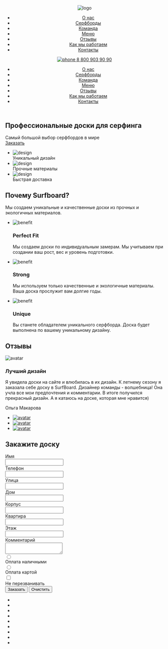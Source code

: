 <!DOCTYPE html>
<html lang="en,ru">
<head>
    <meta charset="UTF-8">
    <meta http-equiv="X-UA-Compatible" content="IE=edge">
    <meta name="viewport" content="width=device-width, initial-scale=1">
    <link rel="stylesheet" href="./css/main.css">
    <script src="./js/script.js"></script>
    <title>Surfboard</title>
</head>
<body>
    <div class="wrapper">
        <div class="maincontent">
            <section class="hero">
                <div class="container hero__container">
                    <header class="header">
                        <img src="https://rudanastasia.github.io/surfboard/img/surflogo.png" alt="logo" class="logo">
                        <nav class="menu">
                            <ul class="menu__list">
                                <li class="menu__item">
                                    <a href="#" class="menu__link">О нас</a>
                                </li>
                                <li class="menu__item">
                                    <a href="#" class="menu__link">Серфборды</a>
                                </li>
                                <li class="menu__item">
                                    <a href="#" class="menu__link">Команда</a>
                                </li>
                                <li class="menu__item">
                                    <a href="#" class="menu__link">Меню</a>
                                </li>
                                <li class="menu__item">
                                    <a href="#" class="menu__link">Отзывы</a>
                                </li>
                                <li class="menu__item">
                                    <a href="#" class="menu__link">Как мы работаем</a>
                                </li>
                                <li class="menu__item">
                                    <a href="#" class="menu__link">Контакты</a>
                                </li>
                            </ul>
                        </nav>    
                            <a href="tel:+78009039090" class="phone-number header__phone-number">
                                <span class="phone-number__icon">
                                    <img src="https://rudanastasia.github.io/surfboard/img/icons/phone.svg" class="phone-number__icon-elem" alt="phone">
                                </span>
                                <span class="phone-number__text">8 800 903 90 90</span>
                            </a>
                            <a href="" class="hamburger">
                                <span class="hamburger__plank"></span>
                                <span class="hamburger__plank"></span>
                                <span class="hamburger__plank"></span>
                            </a>
                            <div class="menu__burger">
                                <ul class="menu__burger__list">
                                    <li class="menu__burger__item">
                                        <a href="#" class="menu__burger__link">О нас</a>
                                    </li>
                                    <li class="menu__burger__item">
                                        <a href="#" class="menu__burger__link">Серфборды</a>
                                    </li>
                                    <li class="menu__burger__item">
                                        <a href="#" class="menu__burger__link">Команда</a>
                                    </li>
                                    <li class="menu__burger__item">
                                        <a href="#" class="menu__burger__link">Меню</a>
                                    </li>
                                    <li class="menu__burger__item">
                                        <a href="#" class="menu__burger__link">Отзывы</a>
                                    </li>
                                    <li class="menu__burger__item">
                                        <a href="#" class="menu__burger__link">Как мы работаем</a>
                                    </li>
                                    <li class="menu__burger__item">
                                        <a href="#" class="menu__burger__link">Контакты</a>
                                    </li>
                                </ul>
                            </div>
                    </header>
                    <div class="hero__title-section">
                        <h1 class="hero__main-title">Профессиональные доски для 
                            серфинга</h1>
                            <div class="hero__title-description">Самый большой выбор серфбордов в мире</div>
                            <a href="#" class="btn btn--theme--yellow">Заказать</a>
                    </div>
                    <div class="hero__icons-section">
                        <ul class="features">
                            <li class="features__item feature">
                                <div class="feature__icon">
                                    <img src="https://rudanastasia.github.io/surfboard/img/icons/design.svg" alt="design">
                                </div>
                                <div class="feature__text">Уникальный дизайн</div>
                            </li>
                            <li class="features__item feature">
                                <div class="feature__icon">
                                    <img src="https://rudanastasia.github.io/surfboard/img/icons/sawmill.svg" alt="design">
                                </div>
                                <div class="feature__text">Прочные материалы</div>
                            </li>
                            <li class="features__item feature">
                                <div class="feature__icon">
                                    <img src="https://rudanastasia.github.io/surfboard/img/icons/delivery.svg" alt="design">
                                </div>
                                <div class="feature__text">Быстрая доставка</div>
                            </li>
                        </ul>
                    </div>
                </div>
            </section>
            <section class="section">
                <div class="container">
                    <div class="headline">
                     <h2 class="section__title headline__title">Почему Surfboard?</h2>
                     <div class="headline__subtitle">Мы создаем уникальные и качественные доски из прочных и экологичных материалов.</div>
                    </div>
                    <ul class="benefits">
                        <li class="benefits__item benefit">
                            <div class="benefit__image">
                                <div class="benefit__image-wrapper">
                                    <img src="https://rudanastasia.github.io/surfboard/img/icons/perfect.svg" alt="benefit" class="benefit__icon">
                                </div>
                            </div>
                            <div class="benefit__text">
                                <h3 class="benefit__title">Perfect Fit</h3>
                                <div class="benefit__desc">
                                    <p>Мы создаем доски по индивидуальным замерам. Мы учитываем при создании ваш рост, вес и уровень подготовки.</p>
                                </div>
                            </div>
                        </li>
                        <li class="benefits__item benefit">
                            <div class="benefit__image">
                                <div class="benefit__image-wrapper">
                                    <img src="https://rudanastasia.github.io/surfboard/img/icons/strong.svg" alt="benefit" class="benefit__icon">
                                </div>
                            </div>
                            <div class="benefit__text">
                                <h3 class="benefit__title">Strong</h3>
                                <div class="benefit__desc">
                                    <p>Мы используем только качественные и экологичные материалы. Ваша доска прослужит вам долгие годы.</p>
                                </div>
                            </div>
                        </li>
                        <li class="benefits__item benefit">
                            <div class="benefit__image">
                                <div class="benefit__image-wrapper">
                                    <img src="https://rudanastasia.github.io/surfboard/img/icons/unique.svg" alt="benefit" class="benefit__icon">
                                </div>
                            </div>
                            <div class="benefit__text">
                                <h3 class="benefit__title">Unique</h3>
                                <div class="benefit__desc">
                                    <p>Вы станете обладателем уникального серфборда. Доска будет выполнена по вашему уникальному дизайну.</p>
                                </div>
                            </div>
                        </li>
                    </ul>
                </div>
            </section>
            <section class="section">
                <div class="container">
                 <h2 class="section__title">Отзывы</h2>
                 <div class="reviews">
                    <div class="reviews__display">
                        <div class="reviews__display-inner">
                            <div class="reviews__avatar">
                                <img src="https://rudanastasia.github.io/surfboard/img/icons/girl.png" alt="avatar" class="reviews__avatar-img">
                            </div>
                            <article class="reviews__content">
                                <h3 class="reviews__title">Лучший дизайн</h3>
                                <div class="reviews__text">
                                    <p>Я увидела доски на сайте и влюбилась в их дизайн. К летнему сезону я заказала себе доску в SurfBoard. Дизайнер команды - волшебница! Она учла все мои предпочтения и комментарии. В итоге получился прекрасный дизайн. А я катаюсь на доске, которая мне нравится)</p>
                                </div>
                                <div class="reviews__author">Ольга Макарова</div>
                            </article>
                        </div>
                    </div>
                    <ul class="reviews__switcher">
                        <li class="reviews__switcher-item interactive-avatar interactive-avatar--active">
                            <a href="#" class="interactive-avatar__link">
                                <img src="https://rudanastasia.github.io/surfboard/img/icons/girl1.png" alt="avatar" class="interactive-avatar__img">
                            </a>
                        </li>
                        <li class="reviews__switcher-item interactive-avatar">
                            <a href="#" class="interactive-avatar__link">
                                <img src="https://rudanastasia.github.io/surfboard/img/icons/boy.png" alt="avatar" class="interactive-avatar__img">
                            </a>
                        </li>
                        <li class="reviews__switcher-item interactive-avatar">
                            <a href="#" class="interactive-avatar__link">
                                <img src="https://rudanastasia.github.io/surfboard/img/icons/girl2.png" alt="avatar" class="interactive-avatar__img">
                            </a>
                        </li>
                    </ul>
                 </div>
                </div>
            </section>
            <section class="section order-section section--font-color--white">
                <div class="container">
                    <h2 class="section__title">Закажите доску</h2>
                    <form class="form">
                        <div class="form__col">
                            <div class="form__row">
                                <label class="form__block">
                                    <div class="form__title">Имя</div>
                                    <input type="text" class="form__input">
                                </label>
                                <label class="form__block">
                                    <div class="form__title">Телефон</div>
                                    <input type="text" class="form__input">
                                </label>
                            </div>
                            <div class="form__row">
                                <label class="form__block">
                                    <div class="form__title">Улица</div>
                                    <input type="text" class="form__input">
                                </label>
                            </div>
                            <div class="form__row">
                                <label class="form__block">
                                    <div class="form__title">Дом</div>
                                    <input type="text" class="form__input">
                                </label>
                                <label class="form__block">
                                    <div class="form__title">Корпус</div>
                                    <input type="text" class="form__input">
                                </label>
                                <label class="form__block">
                                    <div class="form__title">Квартира</div>
                                    <input type="text" class="form__input">
                                </label>
                                <label class="form__block">
                                    <div class="form__title">Этаж</div>
                                    <input type="text" class="form__input">
                                </label>
                            </div>
                        </div>
                        <div class="form__col">
                            <div class="form__row">
                                <label class="form__block">
                                    <div class="form__title">Комментарий</div>
                                    <textarea class="form__input form__input--textarea"></textarea>
                                </label>
                            </div>
                            <div class="form__controls">
                                <label class="radio">
                                    <input type="radio" name="option" class="radio__elem">
                                    <div class="radio__visible"></div>
                                    <div class="radio__title">Оплата наличными</div>
                                </label>
                                <label class="radio">
                                    <input type="radio" name="option" class="radio__elem">
                                    <div class="radio__visible"></div>
                                    <div class="radio__title">Оплата картой</div>
                                </label>
                            </div>
                            <div class="form__controls">
                                <label class="radio radio--checkbox">
                                    <input type="checkbox" class="radio__elem">
                                    <div class="radio__visible"></div>
                                    <div class="radio__title">Не перезванивать</div>
                                </label>
                            </div>
                            <div class="form__btns">
                                <input type="submit" value="Заказать" class="btn btn--theme--yellow">
                                <input type="reset" value="Очистить" class="btn btn--theme--transparent">
                            </div>
                        </div>
                    </form>
                </div>
            </section>
        </div>
    </div>
    <nav class="fixed-menu">
        <ul class="fixed-menu__list">
            <li class="fixed-menu__item fixed-menu__item--active">
                <a href="" class="fixed-menu__link"></a>
            </li>
            <li class="fixed-menu__item">
                <a href="" class="fixed-menu__link"></a>
            </li>
            <li class="fixed-menu__item">
                <a href="" class="fixed-menu__link"></a>
            </li>
            <li class="fixed-menu__item">
                <a href="" class="fixed-menu__link"></a>
            </li>
            <li class="fixed-menu__item">
                <a href="" class="fixed-menu__link"></a>
            </li>
            <li class="fixed-menu__item">
                <a href="" class="fixed-menu__link"></a>
            </li>
            <li class="fixed-menu__item">
                <a href="" class="fixed-menu__link"></a>
            </li>
            <li class="fixed-menu__item">
                <a href="" class="fixed-menu__link"></a>
            </li>
            <li class="fixed-menu__item">
                <a href="" class="fixed-menu__link"></a>
            </li>
        </ul>
    </nav>
</body>
</html>
